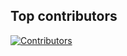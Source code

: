 ## Top contributors

[![Contributors](https://contrib.rocks/image?repo=vudkhoa/Game2D_SortMergeFight)](https://github.com/vudkhoa/Game2D_SortMergeFight/graphs/contributors)
